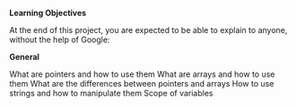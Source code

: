 **Learning Objectives**

At the end of this project, you are expected to be able to explain to anyone, without the help of Google:

**General**

What are pointers and how to use them
What are arrays and how to use them
What are the differences between pointers and arrays
How to use strings and how to manipulate them
Scope of variables